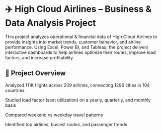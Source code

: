 # ✈️ High Cloud Airlines – Business & Data Analysis Project

This project analyzes operational & financial data of High Cloud Airlines to provide insights into market trends, customer behavior, and airline performance. Using Excel, Power BI, and Tableau, the project delivers interactive dashboards to help airlines optimize their routes, improve load factors, and increase profitability.

## 📌 Project Overview

Analyzed 111K flights across 209 airlines, connecting 1296 cities in 104 countries

Studied load factor (seat utilization) on a yearly, quarterly, and monthly basis

Compared weekend vs weekday travel patterns

Identified top airlines, busiest routes, and passenger trends


